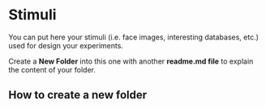 # Stimuli

You can put here your stimuli (i.e. face images, interesting databases, etc.) used for design your experiments.

Create a **New Folder** into this one with another **readme.md file** to explain the content of your folder.

## How to create a new folder


